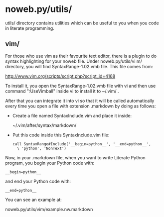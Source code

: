 # noweb.py/utils/

utils/ directory contains utilities which can be useful to you when
you code in literate programming.

## vim/

For those who use vim as their favourite text editor, there is a plugin
to do syntax highlighting for your noweb file.  Under noweb.py/utils/vi
m/ directory, you will find SyntaxRange-1.02.vmb file.  This file
comes from:

  http://www.vim.org/scripts/script.php?script_id=4168

To install it, you open the SyntaxRange-1.02.vmb file with vi and then
use command ":UseVimball" inside vi to install it to ~/.vim/ .

After that you can integrate it into vi so that it will be called
automatically every time you open a file with extension .markdown by
doing as follows:

  - Create a file named SyntaxInclude.vim and place it inside:

      ~/.vim/after/syntax/markdown/

  - Put this code inside this SyntaxInclude.vim file:

    ~~~
    call SyntaxRange#Include('__begin=python__', '__end=python__',
      \ 'python', 'NonText')
    ~~~

Now, in your .markdown file, when you want to write Literate Python
program, you begin your Python code with:

  ~~~
  __begin=python__
  ~~~

and end your Python code with:

  ~~~
  __end=python__
  ~~~

You can see an example at:

  noweb.py/utils/vim/example.nw.markdown

